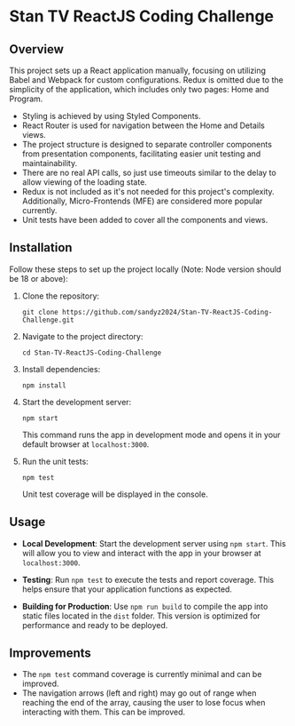 # Stan TV ReactJS Coding Challenge

## Overview

This project sets up a React application manually, focusing on utilizing Babel and Webpack for custom configurations. Redux is omitted due to the simplicity of the application, which includes only two pages: Home and Program.

- Styling is achieved by using Styled Components. 
- React Router is used for navigation between the Home and Details views. 
- The project structure is designed to separate controller components from presentation components, facilitating easier unit testing and maintainability.
- There are no real API calls, so just use timeouts similar to the delay to allow viewing of the loading state.
- Redux is not included as it's not needed for this project's complexity. Additionally, Micro-Frontends (MFE) are considered more popular currently.
- Unit tests have been added to cover all the components and views.
   

## Installation

Follow these steps to set up the project locally (Note: Node version should be 18 or above):

1. Clone the repository:

   ```
   git clone https://github.com/sandyz2024/Stan-TV-ReactJS-Coding-Challenge.git
   ```

2. Navigate to the project directory:

   ```
   cd Stan-TV-ReactJS-Coding-Challenge
   ```

3. Install dependencies:

   ```
   npm install
   ```

4. Start the development server:

   ```
   npm start
   ```

   This command runs the app in development mode and opens it in your default browser at `localhost:3000`.


5. Run the unit tests:

   ```
   npm test
   ```
   Unit test coverage will be displayed in the console.


## Usage

- **Local Development**: Start the development server using `npm start`. This will allow you to view and interact with the app in your browser at `localhost:3000`.

- **Testing**: Run `npm test` to execute the tests and report coverage. This helps ensure that your application functions as expected.

- **Building for Production**: Use `npm run build` to compile the app into static files located in the `dist` folder. This version is optimized for performance and ready to be deployed.

## Improvements

- The `npm test` command coverage is currently minimal and can be improved.
- The navigation arrows (left and right) may go out of range when reaching the end of the array, causing the user to lose focus when interacting with them. This can be improved.